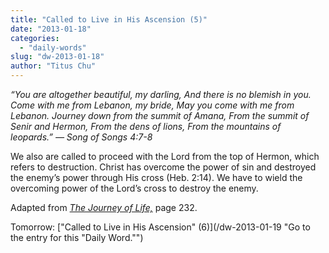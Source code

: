 ```yaml
---
title: "Called to Live in His Ascension (5)"
date: "2013-01-18"
categories: 
  - "daily-words"
slug: "dw-2013-01-18"
author: "Titus Chu"
---
```


_“You are altogether beautiful, my darling,_ _And there is no blemish in you._ _Come with me from Lebanon, my bride,_ _May you come with me from Lebanon._ _Journey down from the summit of Amana,_ _From the summit of Senir and Hermon,_ _From the dens of lions,_ _From the mountains of leopards.”_ _— Song of Songs 4:7-8_

We also are called to proceed with the Lord from the top of Hermon, which refers to destruction. Christ has overcome the power of sin and destroyed the enemy’s power through His cross (Heb. 2:14). We have to wield the overcoming power of the Lord’s cross to destroy the enemy.

Adapted from _[The Journey of Life,](/book-journey "Go to the listing for this book.")_ page 232.

Tomorrow: ["Called to Live in His Ascension" (6)](/dw-2013-01-19 "Go to the entry for this "Daily Word."")

